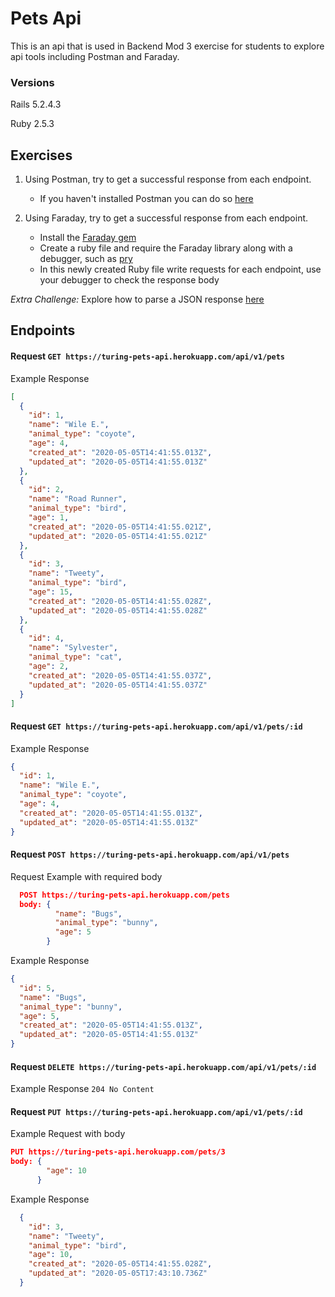 # Pets Api

This is an api that is used in Backend Mod 3 exercise for students to explore api tools including Postman and Faraday.

### Versions

Rails 5.2.4.3

Ruby 2.5.3

## Exercises

1. Using Postman, try to get a successful response from each endpoint.
   - If you haven't installed Postman you can do so [here](https://www.postman.com/product/api-client/)

2. Using Faraday, try to get a successful response from each endpoint.
    - Install the [Faraday gem](https://github.com/lostisland/faraday)
    - Create a ruby file and require the Faraday library along with a debugger, such as [pry](https://github.com/pry/pry)
    - In this newly created Ruby file write requests for each endpoint, use your debugger to check the response body

*Extra Challenge:* Explore how to parse a JSON response [here](https://ruby-doc.org/stdlib-2.6.3/libdoc/json/rdoc/JSON.html)


## Endpoints


#### Request `GET https://turing-pets-api.herokuapp.com/api/v1/pets`

Example Response
```json
[
  {
    "id": 1,
    "name": "Wile E.",
    "animal_type": "coyote",
    "age": 4,
    "created_at": "2020-05-05T14:41:55.013Z",
    "updated_at": "2020-05-05T14:41:55.013Z"
  },
  {
    "id": 2,
    "name": "Road Runner",
    "animal_type": "bird",
    "age": 1,
    "created_at": "2020-05-05T14:41:55.021Z",
    "updated_at": "2020-05-05T14:41:55.021Z"
  },
  {
    "id": 3,
    "name": "Tweety",
    "animal_type": "bird",
    "age": 15,
    "created_at": "2020-05-05T14:41:55.028Z",
    "updated_at": "2020-05-05T14:41:55.028Z"
  },
  {
    "id": 4,
    "name": "Sylvester",
    "animal_type": "cat",
    "age": 2,
    "created_at": "2020-05-05T14:41:55.037Z",
    "updated_at": "2020-05-05T14:41:55.037Z"
  }
]
```

#### Request `GET https://turing-pets-api.herokuapp.com/api/v1/pets/:id`

Example Response
```json
{
  "id": 1,
  "name": "Wile E.",
  "animal_type": "coyote",
  "age": 4,
  "created_at": "2020-05-05T14:41:55.013Z",
  "updated_at": "2020-05-05T14:41:55.013Z"
}
```

#### Request `POST https://turing-pets-api.herokuapp.com/api/v1/pets`

Request Example with required body
```json
  POST https://turing-pets-api.herokuapp.com/pets
  body: {
          "name": "Bugs",
          "animal_type": "bunny",
          "age": 5
        }
```

Example Response
```json
{
  "id": 5,
  "name": "Bugs",
  "animal_type": "bunny",
  "age": 5,
  "created_at": "2020-05-05T14:41:55.013Z",
  "updated_at": "2020-05-05T14:41:55.013Z"
}
```

#### Request `DELETE https://turing-pets-api.herokuapp.com/api/v1/pets/:id`

Example Response
`204 No Content`


#### Request `PUT https://turing-pets-api.herokuapp.com/api/v1/pets/:id`

Example Request with body
```json
PUT https://turing-pets-api.herokuapp.com/pets/3
body: {
        "age": 10
      }
```

Example Response
```json
  {
    "id": 3,
    "name": "Tweety",
    "animal_type": "bird",
    "age": 10,
    "created_at": "2020-05-05T14:41:55.028Z",
    "updated_at": "2020-05-05T17:43:10.736Z"
  }
```
